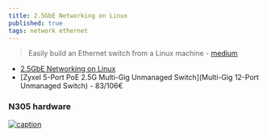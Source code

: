 ```yaml
---
title: 2.5GbE Networking on Linux
published: true
tags: network ethernet
---
```

> Easily build an Ethernet switch from a Linux machine - [medium](https://n1654.medium.com/easily-build-an-ethernet-switch-from-a-linux-machine-86dd08adee58)

- [2.5GbE Networking on Linux](https://virtualizationreview.com/articles/2021/05/05/linux-networking.aspx)
- [Zyxel 5-Port PoE 2.5G Multi-Gig Unmanaged Switch](Multi-Gig 12-Port Unmanaged Switch) - 83/106€

### N305 hardware

[ ![caption](https://m.media-amazon.com/images/I/71v+5aNBH+L._AC_SL1500_.jpg) ](https://www.amazon.fr/HKUXZR-Industrielle-Processeur-Puissance-r%C3%A9seau/dp/B0DJ7LJZ3P)